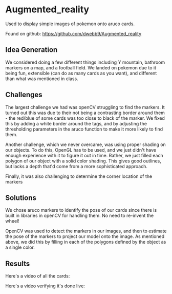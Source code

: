 # Augmented_reality
Used to display simple images of pokemon onto aruco cards.

Found on github: https://github.com/dwebb9/Augmented_reality

## Idea Generation
We considered doing a few different things including Y mountain, bathroom markers on a map, and a football field. We landed on pokemon due to it being fun, extensible (can do as many cards as you want), and different than what was mentioned in class.

## Challenges
The largest challenge we had was openCV struggling to find the markers. It turned out this was due to their not being a contrasting border around them - the red/blue of some cards was too close to black of the marker. We fixed this by adding a white border around the tags, and by adjusting the thresholding parameters in the aruco function to make it more likely to find them.

Another challenge, which we never overcame, was using proper shading on our objects. To do this, OpenGL has to be used, and we just didn't have enough experience with it to figure it out in time. Rather, we just filled each polygon of our object with a solid color shading. This gives good outlines, but lacks a depth that'd come from a more sophisticated approach.

Finally, it was also challenging to determine the corner location of the markers

## Solutions
We chose aruco markers to identify the pose of our cards since there is built in libraries in openCV for handling them. No need to re-invent the wheel!

OpenCV was used to detect the markers in our images, and then to estimate the pose of the markers to project our model onto the image. As mentioned above, we did this by filling in each of the polygons defined by the object as a single color.

## Results
Here's a video of all the cards: 

Here's a video verifying it's done live: 
